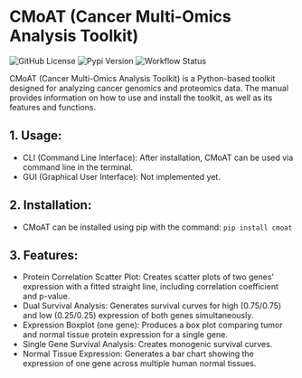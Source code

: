 
# CMoAT (Cancer Multi-Omics Analysis Toolkit)

![GitHub License](https://img.shields.io/github/license/ZhangSamantha9/CMoAT)
![Pypi Version](https://img.shields.io/pypi/v/cmoat)
![Workflow Status](https://img.shields.io/github/workflow/status/ZhangSamantha9/CMoAT/upload-to-pypi.yml)

CMoAT (Cancer Multi-Omics Analysis Toolkit) is a Python-based toolkit designed for analyzing cancer genomics and proteomics data. The manual provides information on how to use and install the toolkit, as well as its features and functions.


## 1. Usage:
   - CLI (Command Line Interface): After installation, CMoAT can be used via command line in the terminal.
   - GUI (Graphical User Interface): Not implemented yet.

## 2. Installation:
   - CMoAT can be installed using pip with the command: `pip install cmoat`

## 3. Features:
   - Protein Correlation Scatter Plot: Creates scatter plots of two genes' expression with a fitted straight line, including correlation coefficient and p-value.
   - Dual Survival Analysis: Generates survival curves for high (0.75/0.75) and low (0.25/0.25) expression of both genes simultaneously.
   - Expression Boxplot (one gene): Produces a box plot comparing tumor and normal tissue protein expression for a single gene.
   - Single Gene Survival Analysis: Creates monogenic survival curves.
   - Normal Tissue Expression: Generates a bar chart showing the expression of one gene across multiple human normal tissues.
  